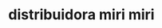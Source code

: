 ---
title: "distribuidora miri miri"
url: /puerto-la-cruz/distribuidora-miri-miri/
shop: carnicero
---